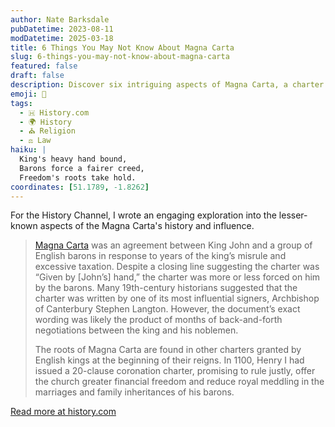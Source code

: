 ```yaml
---
author: Nate Barksdale
pubDatetime: 2023-08-11
modDatetime: 2025-03-18
title: 6 Things You May Not Know About Magna Carta
slug: 6-things-you-may-not-know-about-magna-carta
featured: false
draft: false
description: Discover six intriguing aspects of Magna Carta, a charter that shaped modern democracy, forged under duress and rich historical negotiation.
emoji: 📜
tags:
  - 🇭 History.com
  - 🌍 History
  - ⛪ Religion
  - ⚖️ Law
haiku: |
  King's heavy hand bound,  
  Barons force a fairer creed,  
  Freedom's roots take hold.
coordinates: [51.1789, -1.8262]
---
```


For the History Channel, I wrote an engaging exploration into the lesser-known aspects of the Magna Carta's history and influence.

> [Magna Carta](https://www.history.com/topics/european-history/magna-carta) was an agreement between King John and a group of English barons in response to years of the king’s misrule and excessive taxation. Despite a closing line suggesting the charter was “Given by [John’s] hand,” the charter was more or less forced on him by the barons. Many 19th-century historians suggested that the charter was written by one of its most influential signers, Archbishop of Canterbury Stephen Langton. However, the document’s exact wording was likely the product of months of back-and-forth negotiations between the king and his noblemen.
>
> The roots of Magna Carta are found in other charters granted by English kings at the beginning of their reigns. In 1100, Henry I had issued a 20-clause coronation charter, promising to rule justly, offer the church greater financial freedom and reduce royal meddling in the marriages and family inheritances of his barons.

[Read more at history.com](https://www.history.com/news/6-things-you-might-not-know-about-the-magna-carta)
